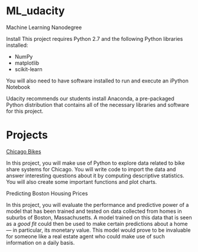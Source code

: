 # ML_udacity
Machine Learning Nanodegree

Install
This project requires Python 2.7 and the following Python libraries installed:

* NumPy
* matplotlib
* scikit-learn

You will also need to have software installed to run and execute an iPython Notebook

Udacity recommends our students install Anaconda, a pre-packaged Python distribution that contains all of the necessary libraries and software for this project.


# Projects

[Chicago Bikes](https://github.com/jacsonj/ML_udacity/blob/master/Chicago-Bike.ipynb)

In this project, you will make use of Python to explore data related to bike share systems for Chicago. You will write code to import the data and answer interesting questions about it by computing descriptive statistics. You will also create some important functions and plot charts.

Predicting Boston Housing Prices

In this project, you will evaluate the performance and predictive power of a model that has been trained and tested on data collected from homes in suburbs of Boston, Massachusetts. A model trained on this data that is seen as a *good fit* could then be used to make certain predictions about a home — in particular, its monetary value. This model would prove to be invaluable for someone like a real estate agent who could make use of such information on a daily basis.
